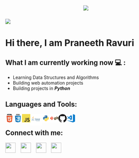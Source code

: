 <h1 align="center">
  <img src="https://github-readme-streak-stats.herokuapp.com?user=praneethravuri&theme=dark)](https://git.io/streak-stats">
  <br />
</h1>

![](https://komarev.com/ghpvc/?username=your-github-username&color=green)

# Hi there, I am Praneeth Ravuri

## What I am currently working now :computer: :
* Learning Data Structures and Algorithms
* Building web automation projects
* Building projects in ***Python***


## Languages and Tools:
<img align="left" alt="HTML5" width="26px" src="https://raw.githubusercontent.com/github/explore/80688e429a7d4ef2fca1e82350fe8e3517d3494d/topics/html/html.png" />&nbsp;
<img align="left" alt="CSS3" width="26px" src="https://raw.githubusercontent.com/github/explore/80688e429a7d4ef2fca1e82350fe8e3517d3494d/topics/css/css.png" />&nbsp;
<img align="left" alt="JavaScript" width="26px" src="https://raw.githubusercontent.com/github/explore/80688e429a7d4ef2fca1e82350fe8e3517d3494d/topics/javascript/javascript.png" />&nbsp;
<img align="left" alt="Java" width="36px" src="https://raw.githubusercontent.com/github/explore/80688e429a7d4ef2fca1e82350fe8e3517d3494d/topics/java/java.png" />&nbsp;
<img align="left" alt="Python" width="26px" src="https://raw.githubusercontent.com/github/explore/80688e429a7d4ef2fca1e82350fe8e3517d3494d/topics/python/python.png" />&nbsp;
<img align="left" alt="Git" width="26px" src="https://raw.githubusercontent.com/github/explore/80688e429a7d4ef2fca1e82350fe8e3517d3494d/topics/git/git.png" />&nbsp;
<img align="left" alt="GitHub" width="26px" src="https://raw.githubusercontent.com/github/explore/78df643247d429f6cc873026c0622819ad797942/topics/github/github.png" />&nbsp;
<img align="left" alt="Visual Studio Code" width="26px" src="https://raw.githubusercontent.com/github/explore/80688e429a7d4ef2fca1e82350fe8e3517d3494d/topics/visual-studio-code/visual-studio-code.png" />&nbsp;


## Connect with me:

[<img height="32" width="32" src="https://unpkg.com/simple-icons@v3/icons/instagram.svg" />][instagram] &nbsp;&nbsp;
[<img height="32" width="32" src="https://unpkg.com/simple-icons@v3/icons/twitter.svg" />][twitter] &nbsp;&nbsp;
[<img height="32" width="32" src="https://unpkg.com/simple-icons@v3/icons/facebook.svg" />][facebook] &nbsp;&nbsp;
[<img height="32" width="32" src="https://unpkg.com/simple-icons@v3/icons/github.svg" />][github] &nbsp;&nbsp;



[twitter]: https://twitter.com/ravuri_praneeth
[instagram]: https://www.instagram.com/praneeth.ravuri/
[facebook]: https://www.facebook.com/ravuri.praneeth
[github]: https://github.com/praneethravuri
